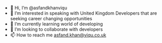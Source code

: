 - 👋 Hi, I’m @asfandkhanviqu
- 👀 I’m interested in speaking with United Kingdom Developers that are seeking career changing opportunities 
- 🌱 I’m currently learning world of developing 
- 💞️ I’m looking to collaborate with developers 
- 📫 How to reach me asfand.khan@viqu.co.uk

<!---
asfandkhanviqu/asfandkhanviqu is a ✨ special ✨ repository because its `README.md` (this file) appears on your GitHub profile.
You can click the Preview link to take a look at your changes.
--->
